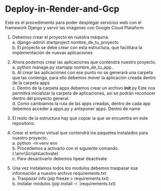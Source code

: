 # Deploy-in-Render-and-Gcp

Este es el procedimiento para poder desplegar servicios web con el framework Django y servir las imágenes con Google Cloud Plataform  
1.	Debemos crear el proyecto en nuestra máquina.  
  a.	django-admin startproject nombre_de_tu_proyecto  
  b.	El proyecto se debe crear con esta estructura, que facilitara la implementación de nuevas aplicaciones
  
2.	Ahora podemos crear las aplicaciones que contendrá nuestro proyecto.  
  a.	python manage.py startapp nombre_de_tu_app .  
  b.	Al crear las aplicaciones con ese punto no se generará una carpeta que las contenga, para ello debemos mover la aplicación creada dentro de la carpeta apps  
  c.	Dentro de la carpeta apps debemos crear un archivo __init__.py Este nos permitirá inicializar la carpeta de aplicaciones, así se podrán reconocer dentro del proyecto general.  
  d.	Como cambiamos la ruta de las apps creadas, dentro de cada app debemos acceder a apps.py y anteponer apps. Dentro de name
  
3.	El resto de la estructura hay que copiar la que se encuentra en este repositorio.
   
4.	Crear el entorno virtual que contendrá los paquetes instalados para nuestro proyecto.  
  a.	python -m venv env  
  b.	Procedemos a activarlo con el siguiente comando. (.\env\Scripts\activate)  
  c.	Para desactivarlo debemos tipear deactivate
  
6.	Una vez instalamos todos los modulos debemos traspasar esa información a nuestro archivo requirements.txt  
  a.	Traspazar info (pip freeze > requirements.txt)  
  b.	Instalar módulos (pip install -r .\requirements.txt)  
 
